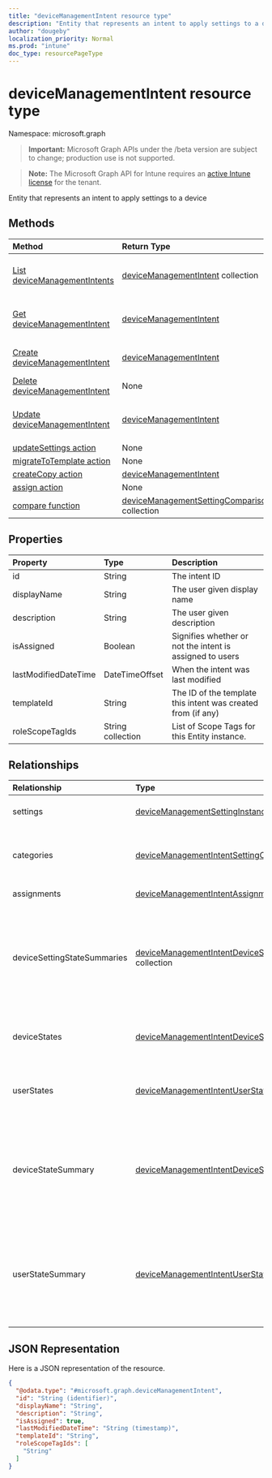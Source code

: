 ```yaml
---
title: "deviceManagementIntent resource type"
description: "Entity that represents an intent to apply settings to a device"
author: "dougeby"
localization_priority: Normal
ms.prod: "intune"
doc_type: resourcePageType
---
```


# deviceManagementIntent resource type

Namespace: microsoft.graph

> **Important:** Microsoft Graph APIs under the /beta version are subject to change; production use is not supported.

> **Note:** The Microsoft Graph API for Intune requires an [active Intune license](https://go.microsoft.com/fwlink/?linkid=839381) for the tenant.

Entity that represents an intent to apply settings to a device

## Methods
|Method|Return Type|Description|
|:---|:---|:---|
|[List deviceManagementIntents](../api/intune-deviceintent-devicemanagementintent-list.md)|[deviceManagementIntent](../resources/intune-deviceintent-devicemanagementintent.md) collection|List properties and relationships of the [deviceManagementIntent](../resources/intune-deviceintent-devicemanagementintent.md) objects.|
|[Get deviceManagementIntent](../api/intune-deviceintent-devicemanagementintent-get.md)|[deviceManagementIntent](../resources/intune-deviceintent-devicemanagementintent.md)|Read properties and relationships of the [deviceManagementIntent](../resources/intune-deviceintent-devicemanagementintent.md) object.|
|[Create deviceManagementIntent](../api/intune-deviceintent-devicemanagementintent-create.md)|[deviceManagementIntent](../resources/intune-deviceintent-devicemanagementintent.md)|Create a new [deviceManagementIntent](../resources/intune-deviceintent-devicemanagementintent.md) object.|
|[Delete deviceManagementIntent](../api/intune-deviceintent-devicemanagementintent-delete.md)|None|Deletes a [deviceManagementIntent](../resources/intune-deviceintent-devicemanagementintent.md).|
|[Update deviceManagementIntent](../api/intune-deviceintent-devicemanagementintent-update.md)|[deviceManagementIntent](../resources/intune-deviceintent-devicemanagementintent.md)|Update the properties of a [deviceManagementIntent](../resources/intune-deviceintent-devicemanagementintent.md) object.|
|[updateSettings action](../api/intune-deviceintent-devicemanagementintent-updatesettings.md)|None|Not yet documented|
|[migrateToTemplate action](../api/intune-deviceintent-devicemanagementintent-migratetotemplate.md)|None|Not yet documented|
|[createCopy action](../api/intune-deviceintent-devicemanagementintent-createcopy.md)|[deviceManagementIntent](../resources/intune-deviceintent-devicemanagementintent.md)|Not yet documented|
|[assign action](../api/intune-deviceintent-devicemanagementintent-assign.md)|None|Not yet documented|
|[compare function](../api/intune-deviceintent-devicemanagementintent-compare.md)|[deviceManagementSettingComparison](../resources/intune-deviceintent-devicemanagementsettingcomparison.md) collection|Not yet documented|

## Properties
|Property|Type|Description|
|:---|:---|:---|
|id|String|The intent ID|
|displayName|String|The user given display name|
|description|String|The user given description|
|isAssigned|Boolean|Signifies whether or not the intent is assigned to users|
|lastModifiedDateTime|DateTimeOffset|When the intent was last modified|
|templateId|String|The ID of the template this intent was created from (if any)|
|roleScopeTagIds|String collection|List of Scope Tags for this Entity instance.|

## Relationships
|Relationship|Type|Description|
|:---|:---|:---|
|settings|[deviceManagementSettingInstance](../resources/intune-deviceintent-devicemanagementsettinginstance.md) collection|Collection of all settings to be applied|
|categories|[deviceManagementIntentSettingCategory](../resources/intune-deviceintent-devicemanagementintentsettingcategory.md) collection|Collection of setting categories within the intent|
|assignments|[deviceManagementIntentAssignment](../resources/intune-deviceintent-devicemanagementintentassignment.md) collection|Collection of assignments|
|deviceSettingStateSummaries|[deviceManagementIntentDeviceSettingStateSummary](../resources/intune-deviceintent-devicemanagementintentdevicesettingstatesummary.md) collection|Collection of settings and their states and counts of devices that belong to corresponding state for all settings within the intent|
|deviceStates|[deviceManagementIntentDeviceState](../resources/intune-deviceintent-devicemanagementintentdevicestate.md) collection|Collection of states of all devices that the intent is applied to|
|userStates|[deviceManagementIntentUserState](../resources/intune-deviceintent-devicemanagementintentuserstate.md) collection|Collection of states of all users that the intent is applied to|
|deviceStateSummary|[deviceManagementIntentDeviceStateSummary](../resources/intune-deviceintent-devicemanagementintentdevicestatesummary.md)|A summary of device states and counts of devices that belong to corresponding state for all devices that the intent is applied to|
|userStateSummary|[deviceManagementIntentUserStateSummary](../resources/intune-deviceintent-devicemanagementintentuserstatesummary.md)|A summary of user states and counts of users that belong to corresponding state for all users that the intent is applied to|

## JSON Representation
Here is a JSON representation of the resource.
<!-- {
  "blockType": "resource",
  "keyProperty": "id",
  "@odata.type": "microsoft.graph.deviceManagementIntent"
}
-->
``` json
{
  "@odata.type": "#microsoft.graph.deviceManagementIntent",
  "id": "String (identifier)",
  "displayName": "String",
  "description": "String",
  "isAssigned": true,
  "lastModifiedDateTime": "String (timestamp)",
  "templateId": "String",
  "roleScopeTagIds": [
    "String"
  ]
}
```



